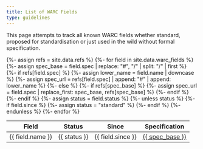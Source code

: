 ```yaml
---
title: List of WARC Fields
type: guidelines
---
```


This page attempts to track all known WARC fields whether standard, proposed for
standardisation or just used in the wild without formal specification.

<table class='table'>
    <thead>
        <tr>
            <th>Field</th>
            <th>Status</th>
            <th>Since</th>
            <th>Specification</th>
        </tr>
    </thead>
    <tbody>
    {%- assign refs = site.data.refs %}
    {%- for field in site.data.warc_fields %}
        {%- assign spec_base = field.spec | replace: "#", "/" | split: "/" | first %}
        {%- if refs[field.spec] %}
            {%- assign lower_name = field.name | downcase %}
            {%- assign spec_url = refs[field.spec] | append: "#" | append: lower_name %}
        {%- else  %}
            {%- if refs[spec_base] %}
                {%- assign spec_url = field.spec | replace_first: spec_base, refs[spec_base] %}
            {%- endif %}
        {%- endif %}
        {%- assign status = field.status %}
        {%- unless status %}
            {%- if field.since %}
                {%- assign status = "standard" %}
            {%- endif %}
        {%- endunless %}
        <tr>
            <td>{{ field.name }}</td>
            <td><span class='badge spec-badge-status-{{ status }}'>{{ status }}</span></td>
            <td>{{ field.since }}</td>
            <td><a href="{{ spec_url }}">{{ spec_base }}</a></td>
        </tr>
    {%- endfor %}
    </tbody>
</table>
